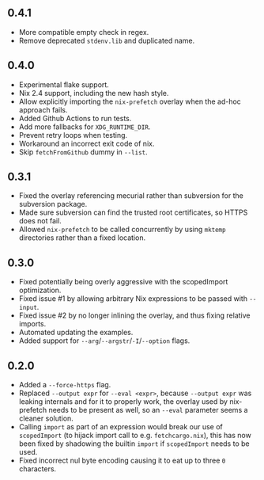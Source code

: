## 0.4.1

- More compatible empty check in regex.
- Remove deprecated `stdenv.lib` and duplicated name.

## 0.4.0

- Experimental flake support.
- Nix 2.4 support, including the new hash style.
- Allow explicitly importing the `nix-prefetch` overlay when the ad-hoc approach fails.
- Added Github Actions to run tests.
- Add more fallbacks for `XDG_RUNTIME_DIR`.
- Prevent retry loops when testing.
- Workaround an incorrect exit code of nix.
- Skip `fetchFromGithub` dummy in `--list`.

## 0.3.1

- Fixed the overlay referencing mecurial rather than subversion for the subversion package.
- Made sure subversion can find the trusted root certificates, so HTTPS does not fail.
- Allowed `nix-prefetch` to be called concurrently by using `mktemp` directories rather than a fixed location.

## 0.3.0

- Fixed potentially being overly aggressive with the scopedImport optimization.
- Fixed issue #1 by allowing arbitrary Nix expressions to be passed with `--input`.
- Fixed issue #2 by no longer inlining the overlay, and thus fixing relative imports.
- Automated updating the examples.
- Added support for `--arg`/`--argstr`/`-I`/`--option` flags.

## 0.2.0

- Added a `--force-https` flag.
- Replaced `--output expr` for `--eval <expr>`, because `--output expr` was leaking internals and for it to properly work, the overlay used by nix-prefetch needs to be present as well, so an `--eval` parameter seems a cleaner solution.
- Calling `import` as part of an expression would break our use of `scopedImport` (to hijack import call to e.g. `fetchcargo.nix`), this has now been fixed by shadowing the builtin `import` if `scopedImport` needs to be used.
- Fixed incorrect nul byte encoding causing it to eat up to three `0` characters.
